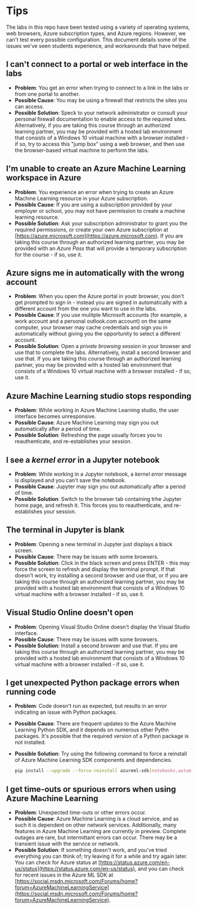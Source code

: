 # Tips

The labs in this repo have been tested using a variety of operating systems, web browsers, Azure subscription types, and Azure regions. However, we can't test every possible configuration. This document details some of the issues we've seen students experience, and workarounds that have helped.

## I can't connect to a portal or web interface in the labs

- **Problem**: You get an error when trying to connect to a link in the labs or from one portal to another.
- **Possible Cause**: You may be using a firewall that restricts the sites you can access.
- **Possible Solution**: Speck to your network administrator or consult your personal firewall documentation to enable access to the required sites. Alternatively, if you are taking this course through an authorized learning partner, you may be provided with a hosted lab environment that consists of a Windows 10 virtual machine with a browser installed - if so, try to access this "jump box" using a web browser, and then use the browser-based virtual machine to perform the labs.

## I'm unable to create an Azure Machine Learning workspace in Azure

- **Problem**: You experience an error when trying to create an Azure Machine Learning resource in your Azure subscription.
- **Possible Cause**: If you are using a subscription provided by your employer or school, you may not have permission to create a machine learning resource.
- **Possible Solution**: Ask your subscription administrator to grant you the required permissions, or create your own Azure subscription at [https://azure.microsoft.com](https://azure.microsoft.com). If you are taking this course through an authorized learning partner, you may be provided with an *Azure Pass* that will provide a temporary subscription for the course - if so, use it.

## Azure signs me in automatically with the wrong account

- **Problem**: When you open the Azure portal in youtr browser, you don't get prompted to sign in - instead you are signed in automatically with a different account from the one you want to use in the labs.
- **Possible Cause**: If you use mulitple Microsoft accounts (for example, a work account and a personal outlook.com account) on the same computer, your browser may cache credentials and sign you in automatically without giving you the opportunity to select a different account.
- **Possible Solution**: Open a *private browsing* session in your browser and use that to complete the labs. Alternatively, install a second browser and use that. If you are taking this course through an authorized learning partner, you may be provided with a hosted lab environment that consists of a Windows 10 virtual machine with a browser installed - if so, use it.

## Azure Machine Learning studio stops responding

- **Problem**: While working in Azure Machine Learning studio, the user interface becomes unresponsive.
- **Possible Cause**: Azure Machine Learning may sign you out automatically after a period of time.
- **Possible Solution**: Refreshing the page usually forces you to reauthenticate, and re-establishes your session.

## I see a *kernel error* in a Jupyter notebook

- **Problem**: While working in a Jupyter notebook, a *kernel error* message is displayed and you can't save the notebook.
- **Possible Cause**: Jupyter may sign you out automatically after a period of time.
- **Possible Solution**: Switch to the browser tab containing trhe Jupyter home page, and refresh it. This forces you to reauthenticate, and re-establishes your session.

## The terminal in Jupyter is blank

- **Problem**: Opening a new terminal in Jupyter just displays a black screen.
- **Possible Cause**: There may be issues with some browsers.
- **Possible Solution**: Click in the black screen and press ENTER - this may force the screen to refresh and display the terminal prompt. If that doesn't work, try installing a second browser and use that, or if you are taking this course through an authorized learning partner, you may be provided with a hosted lab environment that consists of a Windows 10 virtual machine with a browser installed - if so, use it.

## Visual Studio Online doesn't open

- **Problem**: Opening Visual Studio Online doesn't display the Visual Studio interface.
- **Possible Cause**: There may be issues with some browsers.
- **Possible Solution**: Install a second browser and use that. If you are taking this course through an authorized learning partner, you may be provided with a hosted lab environment that consists of a Windows 10 virtual machine with a browser installed - if so, use it.

## I get unexpected Python package errors when running code

- **Problem**: Code doesn't run as expected, but results in an error indicating an issue with Python packages.
- **Possible Cause**: There are frequent updates to the Azure Machine Learning Python SDK, and it depends on numerous other Pythn packages. It's possible that the required version of a Python package is not installed.
- **Possible Solution**: Try using the following command to force a reinstall of Azure Machine Learning SDK components and dependencies.

    ```bash
    pip install --upgrade --force-reinstall azureml-sdk[notebooks,automl,explain]
    ```

## I get time-outs or spurious errors when using Azure Machine Learning

- **Problem**: Unexpected time-outs or other errors occur.
- **Possible Cause**: Azure Machine Learning is a cloud service, and as such it is dependent on other network services. Additionally, many features in Azure Machine Learning are currently in preview. Complete outages are rare, but intermittant errors can occur. There may be a transient issue with the service or network.
- **Possible Solution**: If something doesn't work, and you've tried everything you can think of; try leaving it for a while and try again later. You can check for Azure status at [https://status.azure.com/en-us/status](https://status.azure.com/en-us/status), and you can check for recent issues in the Azure ML SDK at [https://social.msdn.microsoft.com/Forums/home?forum=AzureMachineLearningService](https://social.msdn.microsoft.com/Forums/home?forum=AzureMachineLearningService).
